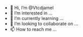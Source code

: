 - 👋 Hi, I’m @Vtcdjamel
- 👀 I’m interested in ...
- 🌱 I’m currently learning ...
- 💞️ I’m looking to collaborate on ...
- 📫 How to reach me ...

<!---
Vtcdjamel/Vtcdjamel is a ✨ special ✨ repository because its `README.md` (this file) appears on your GitHub profile.
You can click the Preview link to take a look at your changes.
--->
